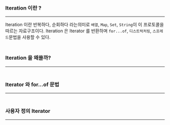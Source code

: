 ### Iteration 이란 ?

---
Iteration 이란 반복하다, 순회하다 라는의미로 `배열`, `Map`, `Set`, `String`이 이 프로토콜을 따르는 자료구조이다.
Iteration 은 Iterator 를 반환하며 `for...of`, `디스트럭처링`, `스프레드`문법을 사용할 수 있다.

### <br>Iteration 을 왜쓸까?

---


### <br>Iterator 와 for...of 문법

---


### <br>사용자 정의 Iterator

---